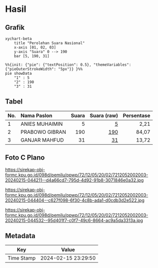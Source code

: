 # Hasil

## Grafik

```mermaid
xychart-beta
    title "Perolehan Suara Nasional"
    x-axis [01, 02, 03]
    y-axis "Suara" 0 --> 190
    bar [5, 190, 31]
```

```mermaid
%%{init: {"pie": {"textPosition": 0.5}, "themeVariables": {"pieOuterStrokeWidth": "5px"}} }%%
pie showData
    "1" : 5
    "2" : 190
    "3" : 31
```

## Tabel

| No. | Nama Paslon    | Suara | Suara (raw) | Persentase |
|:--- |:-------------- | -----:| -----------:| ----------:|
| 1   | ANIES MUHAIMIN | 5     | [5][p-1]    | 2,21       |
| 2   | PRABOWO GIBRAN | 190   | [190][p-2]  | 84,07      |
| 3   | GANJAR MAHFUD  | 31    | [31][p-3]   | 13,72      |


[p-1]: https://github.com/gigit-pemilu/pemilu-2024/blob/main/pilpres/hitung-suara/sub/72-sulawesi-tengah/sub/12-morowali-utara/sub/05-mori-atas/sub/2002-londi/sub/003-tps/sub/paslon-1.txt
[p-2]: https://github.com/gigit-pemilu/pemilu-2024/blob/main/pilpres/hitung-suara/sub/72-sulawesi-tengah/sub/12-morowali-utara/sub/05-mori-atas/sub/2002-londi/sub/003-tps/sub/paslon-2.txt
[p-3]: https://github.com/gigit-pemilu/pemilu-2024/blob/main/pilpres/hitung-suara/sub/72-sulawesi-tengah/sub/12-morowali-utara/sub/05-mori-atas/sub/2002-londi/sub/003-tps/sub/paslon-3.txt

## Foto C Plano

https://sirekap-obj-formc.kpu.go.id/098d/pemilu/ppwp/72/12/05/20/02/7212052002003-20240215-044211--d4a66cd7-795d-4d92-91b8-3071846e0a32.jpg

https://sirekap-obj-formc.kpu.go.id/098d/pemilu/ppwp/72/12/05/20/02/7212052002003-20240215-044404--c627f098-6f30-4c8b-ada1-d0cdb3d2e522.jpg

https://sirekap-obj-formc.kpu.go.id/098d/pemilu/ppwp/72/12/05/20/02/7212052002003-20240215-044532--95d401f7-c0f7-49c6-8664-ac9a5da3313a.jpg


## Metadata

| Key        | Value               |
| ---------- | ------------------- |
| Time Stamp | 2024-02-15 23:29:50 |



